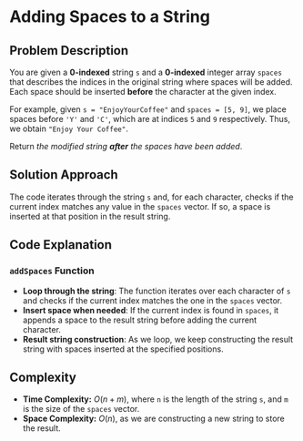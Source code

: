 # Adding Spaces to a String

## Problem Description

You are given a **0-indexed** string `s` and a **0-indexed** integer array `spaces` that describes the indices in the original string where spaces will be added. Each space should be inserted **before** the character at the given index.

For example, given `s = "EnjoyYourCoffee"` and `spaces = [5, 9]`, we place spaces before `'Y'` and `'C'`, which are at indices `5` and `9` respectively. Thus, we obtain `"Enjoy Your Coffee"`.

Return *the modified string **after** the spaces have been added*.

## Solution Approach

The code iterates through the string `s` and, for each character, checks if the current index matches any value in the `spaces` vector. If so, a space is inserted at that position in the result string.

## Code Explanation

### `addSpaces` Function

- **Loop through the string**: The function iterates over each character of `s` and checks if the current index matches the one in the `spaces` vector.
- **Insert space when needed**: If the current index is found in `spaces`, it appends a space to the result string before adding the current character.
- **Result string construction**: As we loop, we keep constructing the result string with spaces inserted at the specified positions.

## Complexity

- **Time Complexity:** $O(n + m)$, where `n` is the length of the string `s`, and `m` is the size of the `spaces` vector.
- **Space Complexity:** $O(n)$, as we are constructing a new string to store the result.
